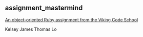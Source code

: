## assignment_mastermind

[An object-oriented Ruby assignment from the Viking Code School](http://www.vikingcodeschool.com)

Kelsey James
Thomas Lo